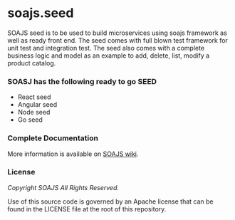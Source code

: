 # soajs.seed

SOAJS seed is to be used to build microservices using soajs framework as well as ready front end. The seed comes with full blown test framework for unit test and integration test. The seed also comes with a complete business logic and model as an example to add, delete, list, modify a product catalog.

### SOASJ has the following ready to go SEED
 * React seed
 * Angular seed
 * Node seed
 * Go seed

### Complete Documentation
More information is available on [SOAJS wiki](https://soajsorg.atlassian.net/wiki/home).

### License
*Copyright SOAJS All Rights Reserved.*

Use of this source code is governed by an Apache license that can be found in the LICENSE file at the root of this repository.
